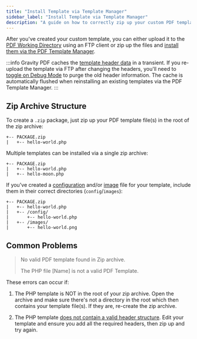 ```yaml
---
title: "Install Template via Template Manager"
sidebar_label: "Install Template via Template Manager"
description: "A guide on how to correctly zip up your custom PDF template so it can be installed via the PDF Template Manager. Your zip can contain a single PHP template, or multiple templates."
---
```


After you've created your custom template, you can either upload it to the [PDF Working Directory](first-custom-pdf.md#pdf-working-directory) using an FTP client or zip up the files and [install them via the PDF Template Manager](../users/pdf-template-manager.md#install). 

:::info
Gravity PDF caches the [template header data](first-custom-pdf.md#template-structure) in a transient. If you re-upload the template via FTP after changing the headers, you'll need to [toggle on Debug Mode](../users/global-settings.md#debug-mode) to purge the old header information. The cache is automatically flushed when reinstalling an existing templates via the PDF Template Manager.
::: 

## Zip Archive Structure 

To create a `.zip` package, just zip up your PDF template file(s) in the root of the zip archive:

```text
+-- PACKAGE.zip
|   +-- hello-world.php
```

Multiple templates can be installed via a single zip archive:

```text
+-- PACKAGE.zip
|   +-- hello-world.php
|   +-- hello-moon.php
```

If you've created a [configuration](template-configuration-and-image.md) and/or [image](template-preview-image.md) file for your template, include them in their correct directories (`config`/`images`):

```text
+-- PACKAGE.zip
|   +-- hello-world.php
|   +-- /config/
|       +-- hello-world.php
|   +-- /images/
|       +-- hello-world.png
```

## Common Problems 

> No valid PDF template found in Zip archive.
>
> The PHP file [Name] is not a valid PDF Template.

These errors can occur if:

1. The PHP template is NOT in the root of your zip archive. Open the archive and make sure there's not a directory in the root which then contains your template file(s). If they are, re-create the zip archive.

2. The PHP template [does not contain a valid header structure](first-custom-pdf.md#template-structure). Edit your template and ensure you add all the required headers, then zip up and try again.

